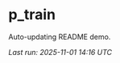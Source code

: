 # p_train

Auto-updating README demo.

<!--START_SECTION:status-->
_Last run: 2025-11-01 14:16 UTC_
<!--END_SECTION:status-->

















































































































































































































































































































































































































































































































































































































































































































































































































































































































































































































































































































































































































































































































































































































































































































































































































































































































